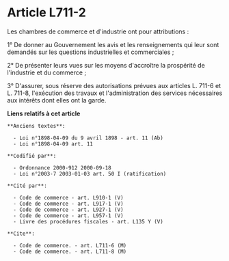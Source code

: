 # Article L711-2

Les chambres de commerce et d'industrie ont pour attributions :

1° De donner au Gouvernement les avis et les renseignements qui leur sont demandés sur les questions industrielles et
commerciales ;

2° De présenter leurs vues sur les moyens d'accroître la prospérité de l'industrie et du commerce ;

3° D'assurer, sous réserve des autorisations prévues aux articles L. 711-6 et L. 711-8, l'exécution des travaux et
l'administration des services nécessaires aux intérêts dont elles ont la garde.

**Liens relatifs à cet article**

	**Anciens textes**:

	  - Loi n°1898-04-09 du 9 avril 1898 - art. 11 (Ab)
	  - Loi n°1898-04-09 art. 11

	**Codifié par**:

	  - Ordonnance 2000-912 2000-09-18
	  - Loi n°2003-7 2003-01-03 art. 50 I (ratification)

	**Cité par**:

	  - Code de commerce - art. L910-1 (V)
	  - Code de commerce - art. L917-1 (V)
	  - Code de commerce - art. L927-1 (V)
	  - Code de commerce - art. L957-1 (V)
	  - Livre des procédures fiscales - art. L135 Y (V)

	**Cite**:

	  - Code de commerce. - art. L711-6 (M)
	  - Code de commerce. - art. L711-8 (M)
